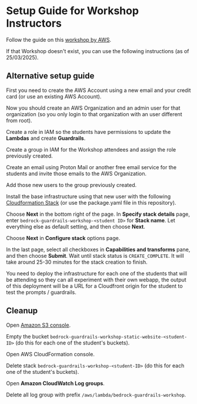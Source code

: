 # Setup Guide for Workshop Instructors

Follow the guide on this [workshop by AWS](https://catalog.us-east-1.prod.workshops.aws/workshops/0720c7c4-fb23-4e43-aa9f-036fc07f46b2).

If that Workshop doesn't exist, you can use the following instructions (as of 25/03/2025).

## Alternative setup guide

First you need to create the AWS Account using a new email and your credit card (or use an existing AWS Account).

Now you should create an AWS Organization and an admin user for that organization (so you only login to that organization with an user different from root).

Create a role in IAM so the students have permissions to update the **Lambdas** and create **Guardrails**.

Create a group in IAM for the Workshop attendees and assign the role previously created.

Create an email using Proton Mail or another free email service for the students and invite those emails to the AWS Organization.

Add those new users to the group previously created.

Install the base infrastructure using that new user with the following [Cloudformation Stack](https://console.aws.amazon.com/cloudformation/home#/stacks/new?&templateURL=https%3A%2F%2Fws-assets-prod-iad-r-iad-ed304a55c2ca1aee.s3.us-east-1.amazonaws.com%2F0720c7c4-fb23-4e43-aa9f-036fc07f46b2%2Finfra%2Fpackage.yaml) (or use the package.yaml file in this repository).

Choose **Next** in the bottom right of the page. In **Specify stack details** page, enter `bedrock-guardrails-workshop-<student ID>` for **Stack name**. Let everything else as default setting, and then choose **Next**.

Choose **Next** in **Configure stack** options page.

In the last page, select all checkboxes in **Capabilities and transforms** pane, and then choose **Submit**. Wait until stack status is `CREATE_COMPLETE`. It will take around 25-30 minutes for the stack creation to finish.

You need to deploy the infrastructure for each one of the students that will be attending so they can all experiment with their own webapp, the output of this deployment will be a URL for a Cloudfront origin for the student to test the prompts / guardrails.

## Cleanup

Open [Amazon S3 console](https://us-east-1.console.aws.amazon.com/s3/buckets).

Empty the bucket `bedrock-guardrails-workshop-static-website-<student-ID>` (do this for each one of the student's buckets).

Open AWS CloudFormation console.

Delete stack `bedrock-guardrails-workshop-<student-ID>` (do this for each one of the student's buckets).

Open **Amazon CloudWatch Log groups**.

Delete all log group with prefix `/aws/lambda/bedrock-guardrails-workshop`.
